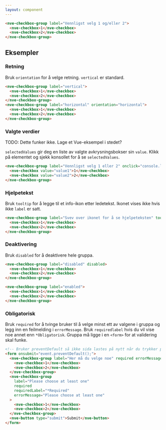 ```yaml
---
layout: component
---
```


<CodeExamplePreview>

```html
<nve-checkbox-group label="Vennligst velg 1 og/eller 2">
  <nve-checkbox>1</nve-checkbox>
  <nve-checkbox>2</nve-checkbox>
</nve-checkbox-group>
```

</CodeExamplePreview>

## Eksempler

### Retning

Bruk `orientation` for å velge retning. `vertical` er standard.

<CodeExamplePreview>

```html
<nve-checkbox-group label="vertical">
  <nve-checkbox>1</nve-checkbox>
  <nve-checkbox>2</nve-checkbox>
</nve-checkbox-group>
<nve-checkbox-group label="horizontal" orientation="horizontal">
  <nve-checkbox>1</nve-checkbox>
  <nve-checkbox>2</nve-checkbox>
</nve-checkbox-group>
```

</CodeExamplePreview>

### Valgte verdier

TODO: Dette funker ikke. Lage et Vue-eksempel i stedet?

`selectedValues` gir deg en liste av valgte avkrysningsbokser sin `value`. Klikk på elementet og sjekk konsollet for å se `selectedValues`.

<CodeExamplePreview>

```html
<nve-checkbox-group label="Vennligst velg 1 eller 2" onclick="console.log('selectedValues er ' + selectedValues)">
  <nve-checkbox value="value1">1</nve-checkbox>
  <nve-checkbox value="value2">2</nve-checkbox>
</nve-checkbox-group>
```

</CodeExamplePreview>

### Hjelpetekst

Bruk `tooltip` for å legge til et info-ikon etter ledetekst. Ikonet vises ikke hvis ikke `label` er satt.

<CodeExamplePreview>

```html
<nve-checkbox-group label="Svev over ikonet for å se hjelpeteksten" tooltip="Hjelpetekst">
  <nve-checkbox>1</nve-checkbox>
  <nve-checkbox>2</nve-checkbox>
</nve-checkbox-group>
```

</CodeExamplePreview>

### Deaktivering

Bruk `disabled` for å deaktivere hele gruppa.

<CodeExamplePreview>

```html
<nve-checkbox-group label="disabled" disabled>
  <nve-checkbox>1</nve-checkbox>
  <nve-checkbox>2</nve-checkbox>
</nve-checkbox-group>

<nve-checkbox-group label="enabled">
  <nve-checkbox>1</nve-checkbox>
  <nve-checkbox>2</nve-checkbox>
</nve-checkbox-group>
```

</CodeExamplePreview>

### Obligatorisk

Bruk `required` for å tvinge bruker til å velge minst ett av valgene i gruppa og legg inn en feilmelding i `errorMessage`.
Bruk `requiredlabel` hvis du vil vise noe annet enn `*Obligatorisk`. Gruppa må ligge i en `<form>` for at validering skal funke.

<CodeExamplePreview arrangeComponentsVertically>

```html
<!-- Bruker preventDefault så ikke sida lastes på nytt når du trykker på knappen -->
<form onsubmit="event.preventDefault();">
  <nve-checkbox-group label="Her må du velge noe" required errorMessage="Velg minst en">
    <nve-checkbox>1</nve-checkbox>
    <nve-checkbox>2</nve-checkbox>
  </nve-checkbox-group>
  <nve-checkbox-group
    label="Please choose at least one"
    required
    requiredLabel="*Required"
    errorMessage="Please choose at least one"
  >
    <nve-checkbox>1</nve-checkbox>
    <nve-checkbox>2</nve-checkbox>
  </nve-checkbox-group>
  <nve-button type="submit">Submit</nve-button>
</form>
```

</CodeExamplePreview>
